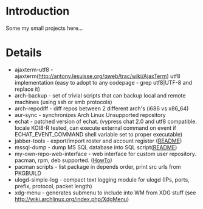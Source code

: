 # Introduction #

Some my small projects here...


# Details #

  * ajaxterm-utf8 - ajaxterm(http://antony.lesuisse.org/qweb/trac/wiki/AjaxTerm) utf8 implementation (easy to adopt to any codepage - grep utf8|UTF-8 and replace it)
  * arch-backup - set of trivial scripts that can backup local and remote machines (using ssh or smb protocols)
  * arch-repodiff - diff repos between 2 different arch's (i686 vs x86\_64)
  * aur-sync - synchronizes Arch Linux Unsupported repository
  * echat - patched version of echat. (vypress chat 2.0 and utf8 compatible. locale KOI8-R tested, can execute external command on event if ECHAT\_EVENT\_COMMAND shell variable set to proper executable)
  * jabber-tools - export/import roster and account register ([README](http://code.google.com/p/archlinux-stuff/wiki/JabberTools))
  * mssql-dump - dump MS SQL database into SQL script([README](http://code.google.com/p/archlinux-stuff/wiki/MssqlDump))
  * my-own-repo-web-interface - web interface for custom user repository. pacman, rpm, deb supported. ([HowTo](http://code.google.com/p/archlinux-stuff/wiki/MyOwnRepo))
  * pacman scripts - list package in depends order, print src urls from PKGBUILD
  * ulogd-simple-log - compact text logging module for ulogd (IPs, ports, prefix, protocol, packet length)
  * xdg-menu - generates submenu to include into WM from XDG stuff (see http://wiki.archlinux.org/index.php/XdgMenu)